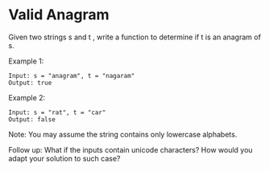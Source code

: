 # Valid Anagram

Given two strings s and t , write a function to determine if t is an anagram of s.

Example 1:
```
Input: s = "anagram", t = "nagaram"
Output: true
```

Example 2:
```
Input: s = "rat", t = "car"
Output: false
```

Note:
You may assume the string contains only lowercase alphabets.

Follow up:
What if the inputs contain unicode characters? How would you adapt your solution to such case?
